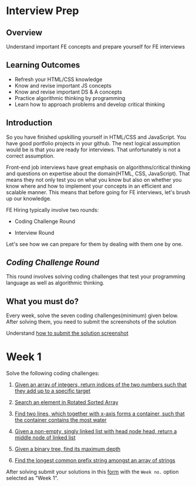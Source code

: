 # Interview Prep


## Overview

Understand important FE concepts and prepare yourself for FE interviews

## Learning Outcomes
- Refresh your HTML/CSS knowledge
- Know and revise important JS concepts
- Know and revise important DS & A concepts
- Practice algorithmic thinking by programming
- Learn how to approach problems and develop critical thinking


## Introduction

So you have finished upskilling yourself in HTML/CSS and JavaScript.
You have good portfolio projects in your github. The next logical assumption would be is that you are ready for interviews. That unfortunately is not a correct assumption.


Front-end job interviews have great emphasis on algorithms/critical thinking and questions on expertise about the domain(HTML, CSS, JavaScript). That means they not only test you on what you know but also on whether you know where and how to implement your concepts in an efficient and scalable manner. This means that before going for FE interviews, let's brush up our knowledge.

FE Hiring typically involve two rounds:

- Coding Challenge Round

- Interview Round

Let's see how we can prepare for them by dealing with them one by one.

## *Coding Challenge Round*

This round involves solving coding challenges that test your programming language as well as algorithmic thinking.


## What you must do?

Every week, solve the seven coding challenges(minimum) given below.
After solving them, you need to submit the screenshots of the solution


Understand [how to submit the solution screenshot]()


# Week 1

Solve the following coding challenges:

1. [Given an array of integers, return indices of the two numbers such that they add up to a specific target](https://leetcode.com/problems/two-sum/)

2. [Search an element in Rotated Sorted Array](https://leetcode.com/problems/search-in-rotated-sorted-array/)


3. [Find two lines, which together with x-axis forms a container, such that the container contains the most water](https://leetcode.com/problems/container-with-most-water/)


4. [Given a non-empty, singly linked list with head node head, return a middle node of linked list](https://leetcode.com/problems/middle-of-the-linked-list/)

5. [Given a binary tree, find its maximum depth](https://leetcode.com/problems/maximum-depth-of-binary-tree/)


6. [Find the longest common prefix string amongst an array of strings](https://leetcode.com/problems/longest-common-prefix/)


After solving submit your solutions in this [form](https://forms.gle/Ge2sWnFtr7Zary8Z6) with the `Week no.` option selected as "Week 1". 





